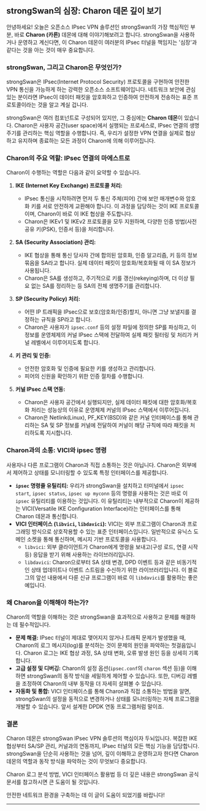 ## strongSwan의 심장: Charon 데몬 깊이 보기

안녕하세요! 오늘은 오픈소스 IPsec VPN 솔루션인 strongSwan의 가장 핵심적인 부분, 바로 **Charon (카론)** 데몬에 대해 이야기해보려고 합니다. strongSwan을 사용하거나 운영하고 계신다면, 이 Charon 데몬이 여러분의 IPsec 터널을 책임지는 '심장'과 같다는 것을 아는 것이 매우 중요합니다.

### strongSwan, 그리고 Charon은 무엇인가?

strongSwan은 IPsec(Internet Protocol Security) 프로토콜을 구현하여 안전한 VPN 통신을 가능하게 하는 강력한 오픈소스 소프트웨어입니다. 네트워크 보안에 관심 있는 분이라면 IPsec이 데이터 패킷을 암호화하고 인증하여 안전하게 전송하는 표준 프로토콜이라는 것을 알고 계실 겁니다.

strongSwan은 여러 컴포넌트로 구성되어 있지만, 그 중심에는 **Charon 데몬**이 있습니다. Charon은 사용자 공간(user space)에서 실행되는 프로세스로, IPsec 연결의 생명주기를 관리하는 핵심 역할을 수행합니다. 즉, 우리가 설정한 VPN 연결을 실제로 협상하고 유지하며 종료하는 모든 과정이 Charon에 의해 이루어집니다.

### Charon의 주요 역할: IPsec 연결의 마에스트로

Charon이 수행하는 역할은 다음과 같이 요약할 수 있습니다.

1.  **IKE (Internet Key Exchange) 프로토콜 처리:**
    * IPsec 통신을 시작하려면 먼저 두 통신 주체(피어) 간에 보안 매개변수와 암호화 키를 서로 안전하게 교환해야 합니다. 이 과정을 담당하는 것이 IKE 프로토콜이며, Charon이 바로 이 IKE 협상을 주도합니다.
    * Charon은 IKEv1 및 IKEv2 프로토콜을 모두 지원하며, 다양한 인증 방법(사전 공유 키(PSK), 인증서 등)을 처리합니다.

2.  **SA (Security Association) 관리:**
    * IKE 협상을 통해 통신 당사자 간에 합의된 암호화, 인증 알고리즘, 키 등의 정보 묶음을 SA라고 합니다. 실제 데이터 패킷이 암호화/복호화될 때 이 SA 정보가 사용됩니다.
    * Charon은 SA를 생성하고, 주기적으로 키를 갱신(rekeying)하며, 더 이상 필요 없는 SA를 정리하는 등 SA의 전체 생명주기를 관리합니다.

3.  **SP (Security Policy) 처리:**
    * 어떤 IP 트래픽을 IPsec으로 보호(암호화/인증)할지, 아니면 그냥 보낼지를 결정하는 규칙을 SP라고 합니다.
    * Charon은 사용자가 `ipsec.conf` 등의 설정 파일에 정의한 SP를 파싱하고, 이 정보를 운영체제의 커널 IPsec 스택에 전달하여 실제 패킷 필터링 및 처리가 커널 레벨에서 이루어지도록 합니다.

4.  **키 관리 및 인증:**
    * 안전한 암호화 및 인증에 필요한 키를 생성하고 관리합니다.
    * 피어의 신원을 확인하기 위한 인증 절차를 수행합니다.

5.  **커널 IPsec 스택 연동:**
    * Charon은 사용자 공간에서 실행되지만, 실제 데이터 패킷에 대한 암호화/복호화 처리는 성능상의 이유로 운영체제 커널의 IPsec 스택에서 이루어집니다.
    * Charon은 Netlink(Linux), PF_KEY(BSD)와 같은 커널 인터페이스를 통해 관리하는 SA 및 SP 정보를 커널에 전달하여 커널이 해당 규칙에 따라 패킷을 처리하도록 지시합니다.

### Charon과의 소통: VICI와 ipsec 명령

사용자나 다른 프로그램이 Charon과 직접 소통하는 것은 아닙니다. Charon은 외부에서 제어하고 상태를 모니터링할 수 있도록 특정 인터페이스를 제공합니다.

* **`ipsec` 명령줄 유틸리티:** 우리가 strongSwan을 설치하고 터미널에서 `ipsec start`, `ipsec status`, `ipsec up myconn` 등의 명령을 사용하는 것은 바로 이 `ipsec` 유틸리티를 이용하는 것입니다. 이 유틸리티는 내부적으로 Charon이 제공하는 VICI(Versatile IKE Configuration Interface)라는 인터페이스를 통해 Charon 데몬과 통신합니다.
* **VICI 인터페이스 (`libvici`, `libdavici`):** VICI는 외부 프로그램이 Charon과 프로그래밍 방식으로 상호작용할 수 있는 표준 인터페이스입니다. 일반적으로 유닉스 도메인 소켓을 통해 통신하며, 메시지 기반 프로토콜을 사용합니다.
    * `libvici`: 외부 클라이언트가 Charon에게 명령을 보내고(구성 로드, 연결 시작 등) 응답을 받기 위해 사용하는 라이브러리입니다.
    * `libdavici`: Charon으로부터 SA 상태 변경, DPD 이벤트 등과 같은 비동기적인 상태 업데이트나 이벤트 스트림을 수신하기 위한 라이브러리입니다. 이 블로그의 앞선 내용에서 다룬 신규 프로그램이 바로 이 `libdavici`를 활용하는 좋은 예입니다.

### 왜 Charon을 이해해야 하는가?

Charon의 역할을 이해하는 것은 strongSwan을 효과적으로 사용하고 문제를 해결하는 데 필수적입니다.

* **문제 해결:** IPsec 터널이 제대로 맺어지지 않거나 트래픽 문제가 발생했을 때, Charon의 로그 메시지(log)를 분석하는 것이 문제의 원인을 파악하는 첫걸음입니다. Charon 로그는 IKE 협상 과정, SA 상태 변화, 오류 발생 원인 등을 상세히 기록합니다.
* **고급 설정 및 디버깅:** Charon의 설정 옵션(`ipsec.conf`의 `charon` 섹션 등)을 이해하면 strongSwan의 동작 방식을 세밀하게 제어할 수 있습니다. 또한, 디버깅 레벨을 조정하여 Charon의 내부 동작을 더 자세히 살펴볼 수 있습니다.
* **자동화 및 통합:** VICI 인터페이스를 통해 Charon과 직접 소통하는 방법을 알면, strongSwan의 설정을 동적으로 변경하거나 상태를 모니터링하는 자체 프로그램을 개발할 수 있습니다. 앞서 설계한 DPDK 연동 프로그램처럼 말이죠.

### 결론

Charon 데몬은 strongSwan IPsec VPN 솔루션의 핵심이자 두뇌입니다. 복잡한 IKE 협상부터 SA/SP 관리, 커널과의 연동까지, IPsec 터널의 모든 핵심 기능을 담당합니다. strongSwan을 단순히 사용하는 것을 넘어, 깊이 이해하고 운영하고자 한다면 Charon 데몬의 역할과 동작 방식을 파악하는 것이 무엇보다 중요합니다.

Charon 로그 분석 방법, VICI 인터페이스 활용법 등 더 깊은 내용은 strongSwan 공식 문서를 참고하시면 큰 도움이 될 것입니다.

안전한 네트워크 환경을 구축하는 데 이 글이 도움이 되었기를 바랍니다!

---
